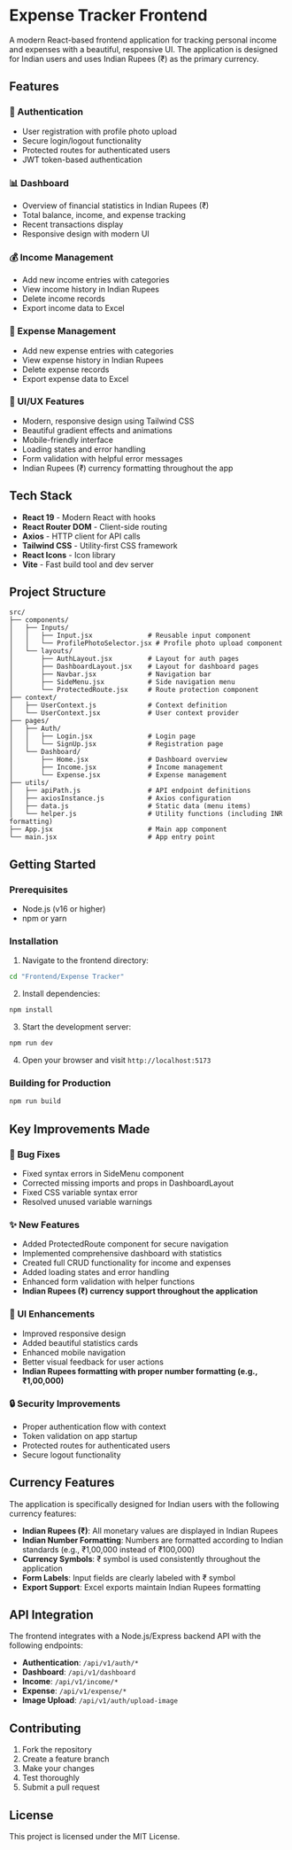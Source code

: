 # Expense Tracker Frontend

A modern React-based frontend application for tracking personal income and expenses with a beautiful, responsive UI. The application is designed for Indian users and uses Indian Rupees (₹) as the primary currency.

## Features

### 🔐 Authentication
- User registration with profile photo upload
- Secure login/logout functionality
- Protected routes for authenticated users
- JWT token-based authentication

### 📊 Dashboard
- Overview of financial statistics in Indian Rupees (₹)
- Total balance, income, and expense tracking
- Recent transactions display
- Responsive design with modern UI

### 💰 Income Management
- Add new income entries with categories
- View income history in Indian Rupees
- Delete income records
- Export income data to Excel

### 💸 Expense Management
- Add new expense entries with categories
- View expense history in Indian Rupees
- Delete expense records
- Export expense data to Excel

### 🎨 UI/UX Features
- Modern, responsive design using Tailwind CSS
- Beautiful gradient effects and animations
- Mobile-friendly interface
- Loading states and error handling
- Form validation with helpful error messages
- Indian Rupees (₹) currency formatting throughout the app

## Tech Stack

- **React 19** - Modern React with hooks
- **React Router DOM** - Client-side routing
- **Axios** - HTTP client for API calls
- **Tailwind CSS** - Utility-first CSS framework
- **React Icons** - Icon library
- **Vite** - Fast build tool and dev server

## Project Structure

```
src/
├── components/
│   ├── Inputs/
│   │   ├── Input.jsx              # Reusable input component
│   │   └── ProfilePhotoSelector.jsx # Profile photo upload component
│   └── layouts/
│       ├── AuthLayout.jsx         # Layout for auth pages
│       ├── DashboardLayout.jsx    # Layout for dashboard pages
│       ├── Navbar.jsx             # Navigation bar
│       ├── SideMenu.jsx           # Side navigation menu
│       └── ProtectedRoute.jsx     # Route protection component
├── context/
│   ├── UserContext.js             # Context definition
│   └── UserContext.jsx            # User context provider
├── pages/
│   ├── Auth/
│   │   ├── Login.jsx              # Login page
│   │   └── SignUp.jsx             # Registration page
│   └── Dashboard/
│       ├── Home.jsx               # Dashboard overview
│       ├── Income.jsx             # Income management
│       └── Expense.jsx            # Expense management
├── utils/
│   ├── apiPath.js                 # API endpoint definitions
│   ├── axiosInstance.js           # Axios configuration
│   ├── data.js                    # Static data (menu items)
│   └── helper.js                  # Utility functions (including INR formatting)
├── App.jsx                        # Main app component
└── main.jsx                       # App entry point
```

## Getting Started

### Prerequisites
- Node.js (v16 or higher)
- npm or yarn

### Installation

1. Navigate to the frontend directory:
```bash
cd "Frontend/Expense Tracker"
```

2. Install dependencies:
```bash
npm install
```

3. Start the development server:
```bash
npm run dev
```

4. Open your browser and visit `http://localhost:5173`

### Building for Production

```bash
npm run build
```

## Key Improvements Made

### 🔧 Bug Fixes
- Fixed syntax errors in SideMenu component
- Corrected missing imports and props in DashboardLayout
- Fixed CSS variable syntax error
- Resolved unused variable warnings

### ✨ New Features
- Added ProtectedRoute component for secure navigation
- Implemented comprehensive dashboard with statistics
- Created full CRUD functionality for income and expenses
- Added loading states and error handling
- Enhanced form validation with helper functions
- **Indian Rupees (₹) currency support throughout the application**

### 🎨 UI Enhancements
- Improved responsive design
- Added beautiful statistics cards
- Enhanced mobile navigation
- Better visual feedback for user actions
- **Indian Rupees formatting with proper number formatting (e.g., ₹1,00,000)**

### 🔒 Security Improvements
- Proper authentication flow with context
- Token validation on app startup
- Protected routes for authenticated users
- Secure logout functionality

## Currency Features

The application is specifically designed for Indian users with the following currency features:

- **Indian Rupees (₹)**: All monetary values are displayed in Indian Rupees
- **Indian Number Formatting**: Numbers are formatted according to Indian standards (e.g., ₹1,00,000 instead of ₹100,000)
- **Currency Symbols**: ₹ symbol is used consistently throughout the application
- **Form Labels**: Input fields are clearly labeled with ₹ symbol
- **Export Support**: Excel exports maintain Indian Rupees formatting

## API Integration

The frontend integrates with a Node.js/Express backend API with the following endpoints:

- **Authentication**: `/api/v1/auth/*`
- **Dashboard**: `/api/v1/dashboard`
- **Income**: `/api/v1/income/*`
- **Expense**: `/api/v1/expense/*`
- **Image Upload**: `/api/v1/auth/upload-image`

## Contributing

1. Fork the repository
2. Create a feature branch
3. Make your changes
4. Test thoroughly
5. Submit a pull request

## License

This project is licensed under the MIT License.
